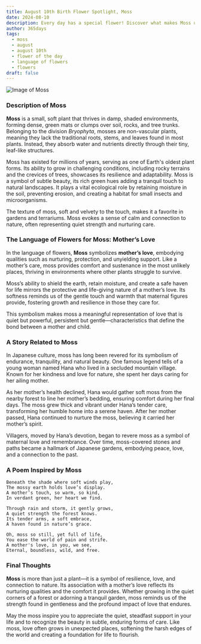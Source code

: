 ```yaml
---
title: August 10th Birth Flower Spotlight, Moss
date: 2024-08-10
description: Every day has a special flower! Discover what makes Moss unique as today’s birth flower and its symbolic meaning.
author: 365days
tags:
  - moss
  - august
  - august 10th
  - flower of the day
  - language of flowers
  - flowers
draft: false
---
```


![Image of Moss](https://cdn.pixabay.com/photo/2017/12/10/10/09/moss-3009549_640.jpg#center)


### Description of Moss

**Moss** is a small, soft plant that thrives in damp, shaded environments, forming dense, green mats or clumps over soil, rocks, and tree trunks. Belonging to the division _Bryophyta_, mosses are non-vascular plants, meaning they lack the traditional roots, stems, and leaves found in most plants. Instead, they absorb water and nutrients directly through their tiny, leaf-like structures.

Moss has existed for millions of years, serving as one of Earth's oldest plant forms. Its ability to grow in challenging conditions, including rocky terrains and the crevices of trees, showcases its resilience and adaptability. Moss is a symbol of subtle beauty, its rich green hues adding a tranquil touch to natural landscapes. It plays a vital ecological role by retaining moisture in the soil, preventing erosion, and creating a habitat for small insects and microorganisms.

The texture of moss, soft and velvety to the touch, makes it a favorite in gardens and terrariums. Moss evokes a sense of calm and connection to nature, often representing quiet strength and nurturing care.

### The Language of Flowers for Moss: Mother’s Love

In the language of flowers, **Moss** symbolizes **mother’s love**, embodying qualities such as nurturing, protection, and unyielding support. Like a mother’s care, moss provides comfort and sustenance in the most unlikely places, thriving in environments where other plants struggle to survive.

Moss’s ability to shield the earth, retain moisture, and create a safe haven for life mirrors the protective and life-giving nature of a mother’s love. Its softness reminds us of the gentle touch and warmth that maternal figures provide, fostering growth and resilience in those they care for.

This symbolism makes moss a meaningful representation of love that is quiet but powerful, persistent but gentle—characteristics that define the bond between a mother and child.

### A Story Related to Moss

In Japanese culture, moss has long been revered for its symbolism of endurance, tranquility, and natural beauty. One famous legend tells of a young woman named Hana who lived in a secluded mountain village. Known for her kindness and love for nature, she spent her days caring for her ailing mother.

As her mother’s health declined, Hana would gather soft moss from the nearby forest to line her mother’s bedding, ensuring comfort during her final days. The moss grew thick and vibrant under Hana’s tender care, transforming her humble home into a serene haven. After her mother passed, Hana continued to nurture the moss, believing it carried her mother’s spirit.

Villagers, moved by Hana’s devotion, began to revere moss as a symbol of maternal love and remembrance. Over time, moss-covered stones and paths became a hallmark of Japanese gardens, embodying peace, love, and a connection to the past.

### A Poem Inspired by Moss

```
Beneath the shade where soft winds play,  
The mossy earth holds love’s display.  
A mother’s touch, so warm, so kind,  
In verdant green, her heart we find.  

Through rain and storm, it gently grows,  
A quiet strength the forest knows.  
Its tender arms, a soft embrace,  
A haven found in nature’s grace.  

Oh, moss so still, yet full of life,  
You ease the world of pain and strife.  
A mother's love, in you, we see,  
Eternal, boundless, wild, and free.  
```

### Final Thoughts

**Moss** is more than just a plant—it is a symbol of resilience, love, and connection to nature. Its association with a mother’s love reflects its nurturing qualities and the comfort it provides. Whether growing in the quiet corners of a forest or adorning a tranquil garden, moss reminds us of the strength found in gentleness and the profound impact of love that endures.

May the moss inspire you to appreciate the quiet, steadfast support in your life and to recognize the beauty in subtle, enduring forms of care. Like moss, love often grows in unexpected places, softening the harsh edges of the world and creating a foundation for life to flourish.

